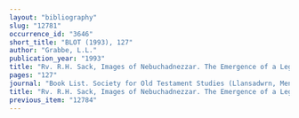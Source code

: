 ```yaml
---
layout: "bibliography"
slug: "12781"
occurrence_id: "3646"
short_title: "BLOT (1993), 127"
author: "Grabbe, L.L."
publication_year: "1993"
title: "Rv. R.H. Sack, Images of Nebuchadnezzar. The Emergence of a Legend (1991)"
pages: "127"
journal: "Book List. Society for Old Testament Studies (Llansadwrn, Menai Bridge)"
title: "Rv. R.H. Sack, Images of Nebuchadnezzar. The Emergence of a Legend (1991)"
previous_item: "12784"
---
```

